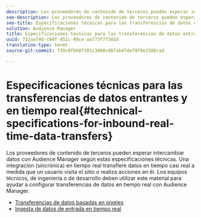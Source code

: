 ```yaml
---
description: Los proveedores de contenido de terceros pueden esperar intercambiar datos con Audience Manager según estas especificaciones técnicas. Una integración (sincrónica) en tiempo real transfiere datos en tiempo casi real a medida que un usuario visita el sitio o realiza acciones en él. Los equipos técnicos, de ingeniería o de desarrollo deben utilizar este material para ayudar a configurar transferencias de datos en tiempo real con Audience Manager.
seo-description: Los proveedores de contenido de terceros pueden esperar intercambiar datos con Audience Manager según estas especificaciones técnicas. Una integración (sincrónica) en tiempo real transfiere datos en tiempo casi real a medida que un usuario visita el sitio o realiza acciones en él. Los equipos técnicos, de ingeniería o de desarrollo deben utilizar este material para ayudar a configurar transferencias de datos en tiempo real con Audience Manager.
seo-title: Especificaciones técnicas para las transferencias de datos entrantes y en tiempo real
solution: Audience Manager
title: Especificaciones técnicas para las transferencias de datos entrantes y en tiempo real
uuid: 722aaf40-c60f-451c-99ce-aa773f7f301d
translation-type: tm+mt
source-git-commit: f39c8fbb8f301c3068cd6fab47def9f8e3308cad

---
```



# Especificaciones técnicas para las transferencias de datos entrantes y en tiempo real{#technical-specifications-for-inbound-real-time-data-transfers}

Los proveedores de contenido de terceros pueden esperar intercambiar datos con Audience Manager según estas especificaciones técnicas. Una integración (sincrónica) en tiempo real transfiere datos en tiempo casi real a medida que un usuario visita el sitio o realiza acciones en él. Los equipos técnicos, de ingeniería o de desarrollo deben utilizar este material para ayudar a configurar transferencias de datos en tiempo real con Audience Manager.

<!-- c_rt_realtime_intro.xml -->

* [Transferencias de datos basadas en píxeles](/help/using/integration/sending-audience-data/real-time-data-integration/pixel-based-data-transfer.md)
* [Ingesta de datos de entrada en tiempo real](/help/using/integration/sending-audience-data/real-time-data-integration/real-time-data-transfer.md)
